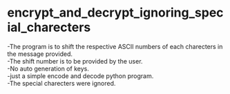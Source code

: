 # encrypt_and_decrypt_ignoring_special_charecters
-The program is to shift the respective ASCII numbers of each charecters in the message provided.<br/>
-The shift number is to be provided by the user.<br/>
-No auto generation of keys.<br/>
-just a simple encode and decode python program.<br/>
-The special charecters were ignored.<br/>
